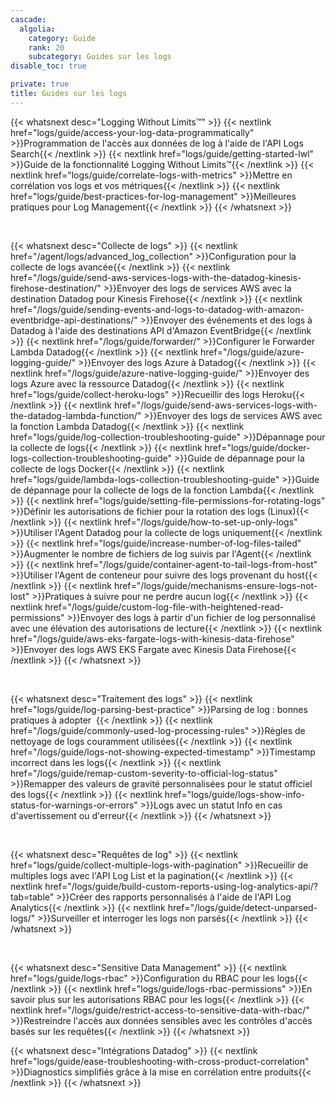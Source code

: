 ```yaml
---
cascade:
  algolia:
    category: Guide
    rank: 20
    subcategory: Guides sur les logs
disable_toc: true

private: true
title: Guides sur les logs
---
```


{{< whatsnext desc="Logging Without Limits™" >}}
 {{< nextlink href="logs/guide/access-your-log-data-programmatically" >}}Programmation de l'accès aux données de log à l'aide de l'API Logs Search{{< /nextlink >}}
    {{< nextlink href="logs/guide/getting-started-lwl" >}}Guide de la fonctionnalité Logging Without Limits™{{< /nextlink >}}
    {{< nextlink href="logs/guide/correlate-logs-with-metrics" >}}Mettre en corrélation vos logs et vos métriques{{< /nextlink >}}
    {{< nextlink href="logs/guide/best-practices-for-log-management" >}}Meilleures pratiques pour Log Management{{< /nextlink >}}
{{< /whatsnext >}}

<br>

{{< whatsnext desc="Collecte de logs" >}}
    {{< nextlink href="/agent/logs/advanced_log_collection" >}}Configuration pour la collecte de logs avancée{{< /nextlink >}}
    {{< nextlink href="/logs/guide/send-aws-services-logs-with-the-datadog-kinesis-firehose-destination/" >}}Envoyer des logs de services AWS avec la destination Datadog pour Kinesis Firehose{{< /nextlink >}}
    {{< nextlink href="/logs/guide/sending-events-and-logs-to-datadog-with-amazon-eventbridge-api-destinations/" >}}Envoyer des événements et des logs à Datadog à l'aide des destinations API d'Amazon EventBridge{{< /nextlink >}}
    {{< nextlink href="/logs/guide/forwarder/" >}}Configurer le Forwarder Lambda Datadog{{< /nextlink >}}
    {{< nextlink href="/logs/guide/azure-logging-guide/" >}}Envoyer des logs Azure à Datadog{{< /nextlink >}}
    {{< nextlink href="/logs/guide/azure-native-logging-guide/" >}}Envoyer des logs Azure avec la ressource Datadog{{< /nextlink >}}
    {{< nextlink href="logs/guide/collect-heroku-logs" >}}Recueillir des logs Heroku{{< /nextlink >}}
    {{< nextlink href="/logs/guide/send-aws-services-logs-with-the-datadog-lambda-function/" >}}Envoyer des logs de services AWS avec la fonction Lambda Datadog{{< /nextlink >}}
    {{< nextlink href="logs/guide/log-collection-troubleshooting-guide" >}}Dépannage pour la collecte de logs{{< /nextlink >}}
    {{< nextlink href="logs/guide/docker-logs-collection-troubleshooting-guide" >}}Guide de dépannage pour la collecte de logs Docker{{< /nextlink >}}
    {{< nextlink href="logs/guide/lambda-logs-collection-troubleshooting-guide" >}}Guide de dépannage pour la collecte de logs de la fonction Lambda{{< /nextlink >}}
    {{< nextlink href="logs/guide/setting-file-permissions-for-rotating-logs" >}}Définir les autorisations de fichier pour la rotation des logs (Linux){{< /nextlink >}}
    {{< nextlink href="/logs/guide/how-to-set-up-only-logs" >}}Utiliser l'Agent Datadog pour la collecte de logs uniquement{{< /nextlink >}}
    {{< nextlink href="logs/guide/increase-number-of-log-files-tailed" >}}Augmenter le nombre de fichiers de log suivis par l'Agent{{< /nextlink >}}
    {{< nextlink href="/logs/guide/container-agent-to-tail-logs-from-host" >}}Utiliser l'Agent de conteneur pour suivre des logs provenant du host{{< /nextlink >}}
    {{< nextlink href="/logs/guide/mechanisms-ensure-logs-not-lost" >}}Pratiques à suivre pour ne perdre aucun log{{< /nextlink >}}
    {{< nextlink href="/logs/guide/custom-log-file-with-heightened-read-permissions" >}}Envoyer des logs à partir d'un fichier de log personnalisé avec une élévation des autorisations de lecture{{< /nextlink >}}
    {{< nextlink href="/logs/guide/aws-eks-fargate-logs-with-kinesis-data-firehose" >}}Envoyer des logs AWS EKS Fargate avec Kinesis Data Firehose{{< /nextlink >}}
{{< /whatsnext >}}

<br>

{{< whatsnext desc="Traitement des logs" >}}
    {{< nextlink href="logs/guide/log-parsing-best-practice" >}}Parsing de log : bonnes pratiques à adopter
 {{< /nextlink >}}
    {{< nextlink href="/logs/guide/commonly-used-log-processing-rules" >}}Règles de nettoyage de logs couramment utilisées{{< /nextlink >}}
    {{< nextlink href="/logs/guide/logs-not-showing-expected-timestamp" >}}Timestamp incorrect dans les logs{{< /nextlink >}}
    {{< nextlink href="/logs/guide/remap-custom-severity-to-official-log-status" >}}Remapper des valeurs de gravité personnalisées pour le statut officiel des logs{{< /nextlink >}}
    {{< nextlink href="logs/guide/logs-show-info-status-for-warnings-or-errors" >}}Logs avec un statut Info en cas d'avertissement ou d'erreur{{< /nextlink >}}
{{< /whatsnext >}}

<br>

{{< whatsnext desc="Requêtes de log" >}}
    {{< nextlink href="logs/guide/collect-multiple-logs-with-pagination" >}}Recueillir de multiples logs avec l'API Log List et la pagination{{< /nextlink >}}
    {{< nextlink href="/logs/guide/build-custom-reports-using-log-analytics-api/?tab=table" >}}Créer des rapports personnalisés à l'aide de l'API Log Analytics{{< /nextlink >}}
    {{< nextlink href="/logs/guide/detect-unparsed-logs/" >}}Surveiller et interroger les logs non parsés{{< /nextlink >}}
{{< /whatsnext >}}

<br>

{{< whatsnext desc="Sensitive Data Management" >}}
    {{< nextlink href="logs/guide/logs-rbac" >}}Configuration du RBAC pour les logs{{< /nextlink >}}
   {{< nextlink href="logs/guide/logs-rbac-permissions" >}}En savoir plus sur les autorisations RBAC pour les logs{{< /nextlink >}}
    {{< nextlink href="/logs/guide/restrict-access-to-sensitive-data-with-rbac/" >}}Restreindre l'accès aux données sensibles avec les contrôles d'accès basés sur les requêtes{{< /nextlink >}}
{{< /whatsnext >}}

{{< whatsnext desc="Intégrations Datadog" >}}
    {{< nextlink href="logs/guide/ease-troubleshooting-with-cross-product-correlation" >}}Diagnostics simplifiés grâce à la mise en corrélation entre produits{{< /nextlink >}}
{{< /whatsnext >}}
